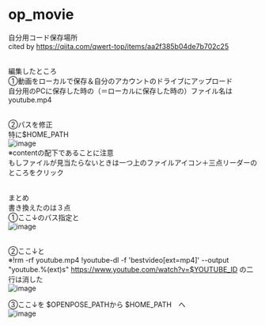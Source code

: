 # op_movie
自分用コード保存場所<br>
cited by https://qiita.com/qwert-top/items/aa2f385b04de7b702c25



<br>編集したところ<br>
①動画をローカルで保存＆自分のアカウントのドライブにアップロード<br>
自分用のPCに保存した時の（＝ローカルに保存した時の）ファイル名はyoutube.mp4<br><br>

②パスを修正<br>
特に$HOME_PATH<br>
![image](https://github.com/user-attachments/assets/51b8d9a0-8fcd-480f-9231-49ab09feec7b)
<br>※contentの配下であることに注意<br>
もしファイルが見当たらないときは一つ上のファイルアイコン＋三点リーダーのところをクリック<br><br>

まとめ<br>
書き換えたのは３点<br>
①ここ↓のパス指定と<br>
![image](https://github.com/user-attachments/assets/87bb65d4-604b-4e22-891a-04f8652f1ed2)

<br>②ここ↓と<br>
※!rm -rf youtube.mp4
!youtube-dl -f 'bestvideo[ext=mp4]' --output "youtube.%(ext)s" https://www.youtube.com/watch?v=$YOUTUBE_ID
の二行は消した<br>
![image](https://github.com/user-attachments/assets/26517145-1acd-44c7-b105-297b93af4afc)

③ここ↓を $OPENPOSE_PATHから $HOME_PATH　へ<br>
![image](https://github.com/user-attachments/assets/b2402d6c-b60e-4953-b0e9-974580d1ac15)


